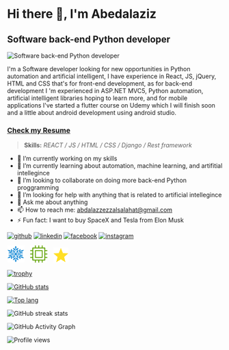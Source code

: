# Hi there 👋, I'm Abedalaziz
## Software back-end Python developer

![Software back-end Python developer](![image](https://github.com/user-attachments/assets/34e8e4cb-9637-4af2-953c-2c481a84f8e8)
)


I'm a Software developer looking for new opportunities in Python automation and artificial intelligent, I have experience in React, JS, jQuery, HTML and CSS that's for front-end development, as for back-end development I 'm experienced in ASP.NET MVC5, Python automation, artificial intelligent libraries hoping to learn more, and for mobile applications I've started a flutter course on Udemy which I will finish soon and a little about android development using android studio.

### [Check my Resume](https://www.canva.com/design/DAF7A59e1bo/bq6QYUILtKRJEAcegy-P1w/view?utm_content=DAF7A59e1bo&utm_campaign=share_your_design&utm_medium=link2&utm_source=shareyourdesignpanel)

> **Skills:** *REACT / JS / HTML / CSS / Django / Rest framework*

- 🔭 I’m currently working on my skills 
- 🌱 I’m currently learning about automation, machine learning, and artifitial intellegince 
- 👯 I’m looking to collaborate on doing more back-end Python proggramming 
- 🤔 I’m looking for help with anything that is related to artificial intellegince 
- 💬 Ask me about anything 
- 📫 How to reach me: abdalazzezzalsalahat@gmail.com 
- ⚡ Fun fact: I want to buy SpaceX and Tesla from Elon Musk 


[<img src='https://cdn.jsdelivr.net/npm/simple-icons@3.0.1/icons/github.svg' alt='github' height='40'>](https://github.com/https://github.com/abdalazzezzalsalahat)  [<img src='https://cdn.jsdelivr.net/npm/simple-icons@3.0.1/icons/linkedin.svg' alt='linkedin' height='40'>](https://www.linkedin.com/in/https://www.linkedin.com/in/abd-alazez-a-alsalahat/)  [<img src='https://cdn.jsdelivr.net/npm/simple-icons@3.0.1/icons/facebook.svg' alt='facebook' height='40'>](https://www.facebook.com/https://web.facebook.com/abdalazez.alsalahat)  [<img src='https://cdn.jsdelivr.net/npm/simple-icons@3.0.1/icons/instagram.svg' alt='instagram' height='40'>](https://www.instagram.com/https://www.instagram.com/azzozz_96/)  

<a href='https://archiveprogram.github.com/'><img src='https://raw.githubusercontent.com/acervenky/animated-github-badges/master/assets/acbadge.gif' width='40' height='40'></a> <a href='https://docs.github.com/en/developers'><img src='https://raw.githubusercontent.com/acervenky/animated-github-badges/master/assets/devbadge.gif' width='40' height='40'></a> <a href='https://stars.github.com/'><img src='https://raw.githubusercontent.com/acervenky/animated-github-badges/master/assets/starbadge.gif' width='35' height='35'></a> 

[![trophy](https://github-profile-trophy.vercel.app/?username=abdalazzezzalsalahat)](https://github.com/ryo-ma/github-profile-trophy)

[![GitHub stats](https://github-readme-stats.vercel.app/api?username=abdalazzezzalsalahat&show_icons=true&theme=tokyonight)](https://github.com/abdalazzezzalsalahat) 

[![Top lang](https://github-readme-stats.vercel.app/api/top-langs/?username=abdalazzezzalsalahat&show_icons=true&theme=tokyonight)](https://github.com/abdalazzezzalsalahat)

![GitHub streak stats](https://github-readme-streak-stats.herokuapp.com/?user=abdalazzezzalsalahat&show_icons=true&theme=tokyonight)  

![GitHub Activity Graph](https://activity-graph.herokuapp.com/graph?username=abdalazzezzalsalahat&show_icons=true&theme=tokyonight)  

![Profile views](https://gpvc.arturio.dev/abdalazzezzalsalahat)  
